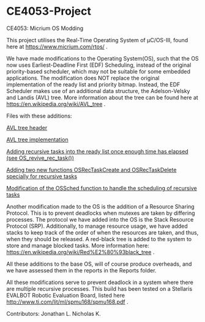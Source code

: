 # CE4053-Project
CE4053: Micrium OS Modding

This project utilises the Real-Time Operating System of µC/OS-III, found here at https://www.micrium.com/rtos/ .

We have made modifications to the Operating System(OS), such that the OS now uses Earliest-Deadline First (EDF) Scheduling, instead of the original priority-based scheduler, which may not be suitable for some embedded applications.
The modification does NOT replace the original implementation of the ready list and priority bitmap.
Instead, the EDF Scheduler makes use of an additional data structure, the Adelson-Velsky and Landis (AVL) tree. 
More information about the tree can be found here at https://en.wikipedia.org/wiki/AVL_tree .

Files with these additions:

[AVL tree header](https://github.com/jonathanliem94/CE4053-Project/blob/NicVersionDynamic/ce4053/Micrium%20Phase%201/Software/EvalBoards/TI/LM3S9B92-EVALBOT/IAR/uCOS-III-CE4053_PG/avltree.h)

[AVL tree implementation](https://github.com/jonathanliem94/CE4053-Project/blob/NicVersionDynamic/ce4053/Micrium%20Phase%201/Software/EvalBoards/TI/LM3S9B92-EVALBOT/IAR/uCOS-III-CE4053_PG/avltree.c)

[Adding recursive tasks into the ready list once enough time has elapsed (see OS_revive_rec_task())](https://github.com/jonathanliem94/CE4053-Project/blob/NicVersionDynamic/ce4053/Micrium%20Phase%201/Software/uCOS-III/Source/os_tick.c)

[Adding two new functions OSRecTaskCreate and OSRecTaskDelete specially for recursive tasks](https://github.com/jonathanliem94/CE4053-Project/blob/NicVersionDynamic/ce4053/Micrium%20Phase%201/Software/uCOS-III/Source/os_task.c)

[Modification of the OSSched function to handle the scheduling of recursive tasks](https://github.com/jonathanliem94/CE4053-Project/blob/NicVersionDynamic/ce4053/Micrium%20Phase%201/Software/uCOS-III/Source/os_core.c)

Another modification made to the OS is the addition of a Resource Sharing Protocol.
This is to prevent deadlocks when mutexes are taken by differing processes.
The protocol we have added into the OS is the Stack Resource Protocol (SRP).
Additionally, to manage resource usage, we have added stacks to keep track of the order of when the resources are taken, and thus, when they should be released.
A red-black tree is added to the system to store and manage blocked tasks. More information here: https://en.wikipedia.org/wiki/Red%E2%80%93black_tree .

All these additions to the base OS, will of course produce overheads, and we have assessed them in the reports in the Reports folder.

All these modifications serve to prevent deadlock in a system where there are multiple recursive processes. 
This build has been tested on a Stellaris EVALBOT Robotic Evaluation Board, listed here http://www.ti.com/lit/ml/spmu168/spmu168.pdf . 

Contributors:
Jonathan L.
Nicholas K.

